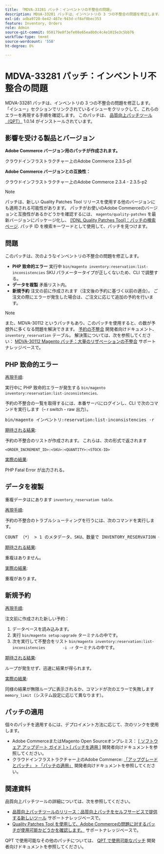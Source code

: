 ```yaml
---
title: 「MDVA-33281 パッチ：インベントリの不整合の問題」
description: MDVA-33281 パッチは、インベントリの 3 つの不整合の問題を修正します。 「イシュー」セクションでリンクされているイシューをクリックして、これらのエラーを再現する手順を確認します。 このパッチは、[Quality Patches Tool （QPT） ] （/help/announcements/adobe-commerce-announcements/magento-quality-patches-released-new-tool-to-self-serve-quality-patches.md） 1.0.14 がインストールされている場合に利用できます。
exl-id: adba9728-6e42-467e-943d-cf8af0bec353
feature: Inventory, Orders
role: Admin
source-git-commit: 958179e0f3efe08e65ea8b0c4c4e1015e3c5bb76
workflow-type: tm+mt
source-wordcount: '558'
ht-degree: 0%

---
```


# MDVA-33281 パッチ：インベントリ不整合の問題

MDVA-33281 パッチは、インベントリの 3 つの不整合の問題を修正します。 「イシュー」セクションでリンクされているイシューをクリックして、これらのエラーを再現する手順を確認します。 このパッチは、 [品質向上パッチツール（QPT）](/help/announcements/adobe-commerce-announcements/magento-quality-patches-released-new-tool-to-self-serve-quality-patches.md) 1.0.14 がインストールされています。

## 影響を受ける製品とバージョン

**Adobe Commerce バージョン用のパッチが作成されます。**

クラウドインフラストラクチャー上のAdobe Commerce 2.3.5-p1

**Adobe Commerce バージョンとの互換性：**

クラウドインフラストラクチャー上のAdobe Commerce 2.3.4 - 2.3.5-p2

>[!NOTE]
>
>パッチは、新しい Quality Patches Tool リリースを使用する他のバージョンにも適用される可能性があります。 パッチがお使いのAdobe Commerceのバージョンと互換性があるかどうかを確認するには、 `magento/quality-patches` を最新バージョンにパッケージ化し、 [[!DNL Quality Patches Tool]：パッチの検索ページ](https://devdocs.magento.com/quality-patches/tool.html#patch-grid). パッチ ID を検索キーワードとして使用して、パッチを見つけます。

## 問題

このパッチは、次のようなインベントリの不整合の問題を修正します。

* **PHP 致命的エラー** 実行中 `bin/magento inventory:reservation:list-inconsistencies` SKU パラメータータイプが正しくないため、CLI で調整する。
* **データを複製** 矛盾リスト内。
* **新規予約** 注文の前に作成されます（注文後の予約に基づく以前の適合）。 ご注文の際にエラーが発生した場合は、ご注文に応じて追加の予約を行います。

>[!NOTE]
>
>また、MDVA-30112 というパッチもあり、このパッチを使用すると、の数が予想外に多くなる問題を解決できます。 [予約の不整合](https://devdocs.magento.com/guides/v2.4/inventory/inventory-cli-reference.html#what-causes-reservation-inconsistencies) 開発者向けドキュメント、 `inventory_reservation` テーブル。 解決策については、次を参照してください： [MDVA-30112 Magento パッチ：大量のリザベーションの不整合](/help/support-tools/patches-available-in-qpt-tool/v1-0-8/mdva-30112-magento-patch-large-number-reservation-inconsistencies.md) サポートナレッジベースで。

## PHP 致命的エラー

<u>再現手順</u>:

実行中に PHP 致命的エラーが発生する `bin/magento inventory:reservation:list-inconsistencies`.

予約の不整合の一覧を取得するには、本番サーバにログインし、CLI で次のコマンドを実行します（– r switch - raw 出力）。

<pre>bin/magento インベントリ:reservation:list-inconsistencies -r</pre>

<u>期待される結果</u>:

予約の不整合のリストが作成されます。 これらは、次の形式で返されます

```plaintext
<ORDER_INCREMENT_ID>:<SKU>:<QUANTITY>:<STOCK-ID>
```

<u>実際の結果</u>:

PHP Fatal Error が出力される。

## データを複製

重複データはにあります `inventory_reservation table`.

<u>再現手順</u>:

予約の不整合のトラブルシューティングを行うには、次のコマンドを実行します。

<pre>COUNT （*） &gt; 1 のメタデータ、SKU、数量で INVENTORY_RESERVATION グループから*、COUNT （*）を選択します</pre>

<u>期待される結果</u>:

重複はありません。

<u>実際の結果</u>:

重複があります。

## 新規予約

<u>再現手順</u>:

注文前に作成された新しい予約：

1. データベースを読み込みます。
1. 実行 `bin/magento setup:upgrade` ターミナルの中です。
1. 次を実行して不整合をリスト `bin/magento inventory:reservation:list-inconsistencies        -i -r` ターミナルの中です。

<u>期待される結果</u>:

ループが発生せず、迅速に結果が得られます。

<u>実際の結果</u>:

同様の結果が無限ループに表示されるか、コマンドが次のエラーで失敗します `memory_limit`（システム設定に応じて異なります）。

## パッチの適用

個々のパッチを適用するには、デプロイメント方法に応じて、次のリンクを使用します。

* Adobe CommerceまたはMagento Open Sourceオンプレミス： [[ ソフトウェア アップデート ガイド ] > [ パッチを適用 ]](https://devdocs.magento.com/guides/v2.4/comp-mgr/patching/mqp.html) 開発者向けドキュメントを参照してください。
* クラウドインフラストラクチャー上のAdobe Commerce: [「アップグレードとパッチ」 > 「パッチの適用」](https://devdocs.magento.com/cloud/project/project-patch.html) 開発者向けドキュメントを参照してください。

## 関連資料

品質向上パッチツールの詳細については、次を参照してください。

* [品質向上パッチツールのリリース：品質向上パッチをセルフサービスで提供する新しいツール](/help/announcements/adobe-commerce-announcements/magento-quality-patches-released-new-tool-to-self-serve-quality-patches.md) サポートナレッジベースで。
* [Quality Patches Tool を使用して、Adobe Commerceの問題に対するパッチが使用可能かどうかを確認します。](/help/support-tools/patches-available-in-qpt-tool/check-patch-for-magento-issue-with-magento-quality-patches.md) サポートナレッジベースで。

QPT で使用可能なその他のパッチについては、 [QPT で使用可能なパッチ](https://devdocs.magento.com/quality-patches/tool.html#patch-grid) 開発者向けドキュメントを参照してください。
